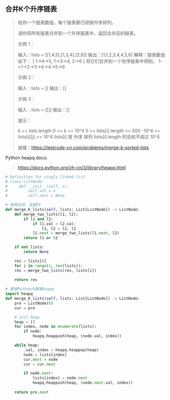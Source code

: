 ## 合并K个升序链表

> 给你一个链表数组，每个链表都已经按升序排列。
>
> 请你将所有链表合并到一个升序链表中，返回合并后的链表。
>
> 示例 1：
>
> 输入：lists = [[1,4,5],[1,3,4],[2,6]]
> 输出：[1,1,2,3,4,4,5,6]
> 解释：链表数组如下：
> [
>   1->4->5,
>   1->3->4,
>   2->6
> ]
> 将它们合并到一个有序链表中得到。
> 1->1->2->3->4->4->5->6
>
> 示例 2：
>
> 输入：lists = []
> 输出：[]
>
> 示例 3：
>
> 输入：lists = [[]]
> 输出：[]
>
> 提示：
>
> k == lists.length
> 0 <= k <= 10^4
> 0 <= lists[i].length <= 500
> -10^4 <= lists[i][j] <= 10^4
> lists[i] 按 升序 排列
> lists[i].length 的总和不超过 10^4
>
> 链接：https://leetcode-cn.com/problems/merge-k-sorted-lists



Python heapq docs:

> https://docs.python.org/zh-cn/3/library/heapq.html



```python
# Definition for singly-linked list.
# class ListNode:
#     def __init__(self, x):
#         self.val = x
#         self.next = None

# 两两合并，会超时
def merge_K_lists(self, lists: List[ListNode]) -> ListNode:
    def merge_two_lists(l1, l2):
    	if l1 and l2:
            if l1.val > l2.val:
                l1, l2 = l2, l1
            l1.next = merge_two_lists(l1.next, l2)
        return l1 or l2

    if not lists:
        return None

    res = lists[0]
    for i in range(1, len(lists)):
    res = merge_two_lists(res, lists[i])
	
    return res

# 使用Python内置堆heapq
import heapq
def merge_K_lists(self, lists: List[ListNode]) -> ListNode:
    pre = ListNode(0)
    cur = pre

    # init heap
    heap = []
    for index, node in enumerate(lists):
        if node:
            heapq.heappush(heap, (node.val, index))

    while heap:
        _val, index = heapq.heappop(heap)
        node = lists[index]
        cur.next = node
        cur = cur.next

        if node.next:
            lists[index] = node.next
            heapq.heappush(heap, (node.next.val, index))
      
    return pre.next
  
```

